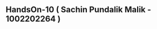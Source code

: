 HandsOn-10 ( Sachin Pundalik Malik - 1002202264 )
------------------------------------------------------------------------------
